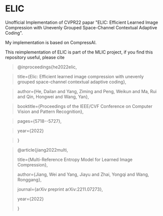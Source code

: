 # ELIC
Unofficial Implementation of CVPR22 papar "ELIC: Efficient Learned Image Compression with Unevenly Grouped Space-Channel Contextual Adaptive Coding".

My implementation is based on CompressAI.

This reimplementation of ELIC is part of the MLIC project, if you find this repository useful, please cite

> @inproceedings{he2022elic,

>  title={Elic: Efficient learned image compression with unevenly grouped space-channel contextual adaptive coding},

>  author={He, Dailan and Yang, Ziming and Peng, Weikun and Ma, Rui and Qin, Hongwei and Wang, Yan},

>  booktitle={Proceedings of the IEEE/CVF Conference on Computer Vision and Pattern Recognition},

>  pages={5718--5727},

>  year={2022}

>}

> @article{jiang2022multi,
> 
>   title={Multi-Reference Entropy Model for Learned Image Compression},
>   
>   author={Jiang, Wei and Yang, Jiayu and Zhai, Yongqi and Wang, Ronggang},
>   
>   journal={arXiv preprint arXiv:2211.07273},
>   
>   year={2022}
>   
> }
